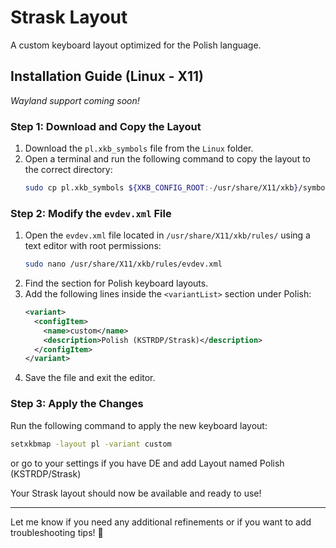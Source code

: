 # Strask Layout
A custom keyboard layout optimized for the Polish language.

## Installation Guide (Linux - X11)
*Wayland support coming soon!*

### Step 1: Download and Copy the Layout
1. Download the `pl.xkb_symbols` file from the `Linux` folder.
2. Open a terminal and run the following command to copy the layout to the correct directory:
   ```sh
   sudo cp pl.xkb_symbols ${XKB_CONFIG_ROOT:-/usr/share/X11/xkb}/symbols/pl
   ```

### Step 2: Modify the `evdev.xml` File
1. Open the `evdev.xml` file located in `/usr/share/X11/xkb/rules/` using a text editor with root permissions:
   ```sh
   sudo nano /usr/share/X11/xkb/rules/evdev.xml
   ```
2. Find the section for Polish keyboard layouts.
3. Add the following lines inside the `<variantList>` section under Polish:
   ```xml
   <variant>
     <configItem>
       <name>custom</name>
       <description>Polish (KSTRDP/Strask)</description>
     </configItem>
   </variant>
   ```
4. Save the file and exit the editor.

### Step 3: Apply the Changes
Run the following command to apply the new keyboard layout:
```sh
setxkbmap -layout pl -variant custom
```
or go to your settings if you have DE and add Layout named Polish (KSTRDP/Strask)

Your Strask layout should now be available and ready to use!

---

Let me know if you need any additional refinements or if you want to add troubleshooting tips! 🚀

